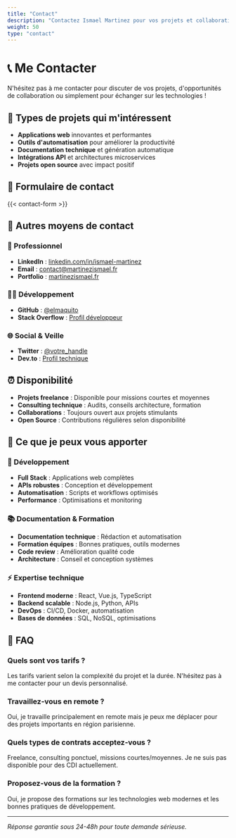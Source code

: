 ```yaml
---
title: "Contact"
description: "Contactez Ismael Martinez pour vos projets et collaborations"
weight: 50
type: "contact"
---
```


# 📞 Me Contacter

N'hésitez pas à me contacter pour discuter de vos projets, d'opportunités de collaboration ou simplement pour échanger sur les technologies !

## 🚀 Types de projets qui m'intéressent

- **Applications web** innovantes et performantes
- **Outils d'automatisation** pour améliorer la productivité
- **Documentation technique** et génération automatique  
- **Intégrations API** et architectures microservices
- **Projets open source** avec impact positif

## 📧 Formulaire de contact

{{< contact-form >}}

## 🔗 Autres moyens de contact

### 💼 Professionnel
- **LinkedIn** : [linkedin.com/in/ismael-martinez](https://linkedin.com/in/ismael-martinez)
- **Email** : contact@martinezismael.fr
- **Portfolio** : [martinezismael.fr](https://martinezismael.fr)

### 👨‍💻 Développement  
- **GitHub** : [@elmaquito](https://github.com/elmaquito)
- **Stack Overflow** : [Profil développeur](https://stackoverflow.com/users/votre-id)

### 🌐 Social & Veille
- **Twitter** : [@votre_handle](https://twitter.com/votre_handle)
- **Dev.to** : [Profil technique](https://dev.to/votre-profil)

## ⏰ Disponibilité

- **Projets freelance** : Disponible pour missions courtes et moyennes
- **Consulting technique** : Audits, conseils architecture, formation
- **Collaborations** : Toujours ouvert aux projets stimulants
- **Open Source** : Contributions régulières selon disponibilité

## 🎯 Ce que je peux vous apporter

### 🔧 Développement
- **Full Stack** : Applications web complètes
- **APIs robustes** : Conception et développement
- **Automatisation** : Scripts et workflows optimisés
- **Performance** : Optimisations et monitoring

### 📚 Documentation & Formation
- **Documentation technique** : Rédaction et automatisation
- **Formation équipes** : Bonnes pratiques, outils modernes
- **Code review** : Amélioration qualité code
- **Architecture** : Conseil et conception systèmes

### ⚡ Expertise technique
- **Frontend moderne** : React, Vue.js, TypeScript
- **Backend scalable** : Node.js, Python, APIs
- **DevOps** : CI/CD, Docker, automatisation
- **Bases de données** : SQL, NoSQL, optimisations

## 💬 FAQ

### Quels sont vos tarifs ?
Les tarifs varient selon la complexité du projet et la durée. N'hésitez pas à me contacter pour un devis personnalisé.

### Travaillez-vous en remote ?
Oui, je travaille principalement en remote mais je peux me déplacer pour des projets importants en région parisienne.

### Quels types de contrats acceptez-vous ?
Freelance, consulting ponctuel, missions courtes/moyennes. Je ne suis pas disponible pour des CDI actuellement.

### Proposez-vous de la formation ?
Oui, je propose des formations sur les technologies web modernes et les bonnes pratiques de développement.

---

*Réponse garantie sous 24-48h pour toute demande sérieuse.*